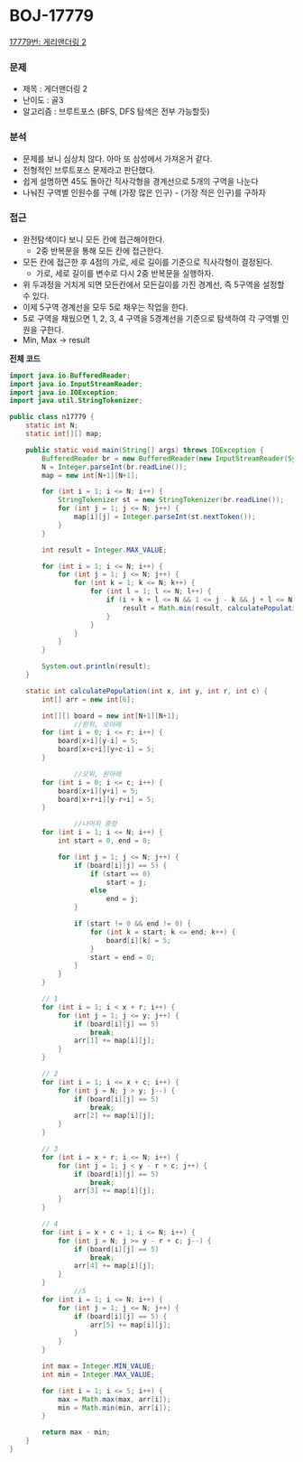 
# BOJ-17779

[17779번: 게리맨더링 2](https://www.acmicpc.net/problem/17779)

### 문제

- 제목 : 게더맨더링 2
- 난이도 : 골3
- 알고리즘 : 브루트포스 (BFS, DFS 탐색은 전부 가능할듯)

### 분석

- 문제를 보니 심상치 않다. 아마 또 삼성에서 가져온거 같다.
- 전형적인 브루트포스 문제라고 판단했다.
- 쉽게 설명하면 45도 돌아간 직사각형을 경계선으로 5개의 구역을 나눈다
- 나눠진 구역별 인원수를 구해 (가장 많은 인구) - (가장 적은 인구)를 구하자

### 접근

- 완전탐색이다 보니 모든 칸에 접근해야한다.
    - 2중 반복문을 통해 모든 칸에 접근한다.
- 모든 칸에 접근한 후 4점의 가로, 세로 길이를 기준으로 직사각형이 결정된다.
    - 가로, 세로 길이를 변수로 다시 2중 반복문을 실행하자.
- 위 두과정을 거치게 되면 모든칸에서 모든길이를 가진 경계선, 즉 5구역을 설정할 수 있다.
- 이제 5구역 경계선을 모두 5로 채우는 작업을 한다.
- 5로 구역을 채웠으면 1, 2, 3, 4 구역을 5경계선을 기준으로 탐색하여 각 구역별 인원을 구한다.
- Min, Max → result

**전체 코드**

```java
import java.io.BufferedReader;
import java.io.InputStreamReader;
import java.io.IOException;
import java.util.StringTokenizer;

public class n17779 {
    static int N;
    static int[][] map;

    public static void main(String[] args) throws IOException {
        BufferedReader br = new BufferedReader(new InputStreamReader(System.in));
        N = Integer.parseInt(br.readLine());
        map = new int[N+1][N+1];

        for (int i = 1; i <= N; i++) {
            StringTokenizer st = new StringTokenizer(br.readLine());
            for (int j = 1; j <= N; j++) {
                map[i][j] = Integer.parseInt(st.nextToken());
            }
        }

        int result = Integer.MAX_VALUE;

        for (int i = 1; i <= N; i++) {
            for (int j = 1; j <= N; j++) {
                for (int k = 1; k <= N; k++) {
                    for (int l = 1; l <= N; l++) {
                        if (i + k + l <= N && 1 <= j - k && j + l <= N) {
                            result = Math.min(result, calculatePopulation(i, j, k, l));
                        }
                    }
                }
            }
        }

        System.out.println(result);
    }

    static int calculatePopulation(int x, int y, int r, int c) {
        int[] arr = new int[6];

        int[][] board = new int[N+1][N+1];
				//왼위, 오아래
        for (int i = 0; i <= r; i++) {
            board[x+i][y-i] = 5;
            board[x+c+i][y+c-i] = 5;
        }

				//오위, 왼아래
        for (int i = 0; i <= c; i++) {
            board[x+i][y+i] = 5;
            board[x+r+i][y-r+i] = 5;
        }

				//나머지 중앙
        for (int i = 1; i <= N; i++) {
            int start = 0, end = 0;

            for (int j = 1; j <= N; j++) {
                if (board[i][j] == 5) {
                    if (start == 0)
                        start = j;
                    else
                        end = j;
                }

                if (start != 0 && end != 0) {
                    for (int k = start; k <= end; k++) {
                        board[i][k] = 5;
                    }
                    start = end = 0;
                }
            }
        }

        // 1
        for (int i = 1; i < x + r; i++) {
            for (int j = 1; j <= y; j++) {
                if (board[i][j] == 5)
                    break;
                arr[1] += map[i][j];
            }
        }

        // 2
        for (int i = 1; i <= x + c; i++) {
            for (int j = N; j > y; j--) {
                if (board[i][j] == 5)
                    break;
                arr[2] += map[i][j];
            }
        }

        // 3
        for (int i = x + r; i <= N; i++) {
            for (int j = 1; j < y - r + c; j++) {
                if (board[i][j] == 5)
                    break;
                arr[3] += map[i][j];
            }
        }

        // 4
        for (int i = x + c + 1; i <= N; i++) {
            for (int j = N; j >= y - r + c; j--) {
                if (board[i][j] == 5)
                    break;
                arr[4] += map[i][j];
            }
        }
				//5
        for (int i = 1; i <= N; i++) {
            for (int j = 1; j <= N; j++) {
                if (board[i][j] == 5) {
                    arr[5] += map[i][j];
                }
            }
        }

        int max = Integer.MIN_VALUE;
        int min = Integer.MAX_VALUE;

        for (int i = 1; i <= 5; i++) {
            max = Math.max(max, arr[i]);
            min = Math.min(min, arr[i]);
        }

        return max - min;
    }
}
```

